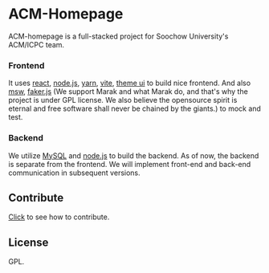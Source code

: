 ACM-Homepage
===============================================================================

ACM-homepage is a full-stacked project for Soochow University's ACM/ICPC team.

### Frontend

It uses [react][react], [node.js][nodejs], [yarn][yarn], [vite][vite],
[theme ui][theme-ui] to build nice frontend. And also [msw][],
[faker.js][faker-js] (We support Marak and what Marak do, and that's why the
project is under GPL license. We also believe the opensource spirit is eternal and free
software shall never be chained by the giants.) to mock
and test.

### Backend

We utilize [MySQL][mysql] and [node.js][nodejs] to build the backend. As of now,
the backend is separate from the frontend. We will implement front-end and
back-end communication in subsequent versions.

Contribute
-------------------------------------------------------------------------------

[Click](./docs/contribute.md) to see how to contribute.


License
-------------------------------------------------------------------------------

GPL.

[react]: https://reactjs.org/

[nodejs]: https://nodejs.org/

[yarn]: https://yarnpkg.com/

[snowpack]: https://www.snowpack.dev/

[vite]: https://vitejs.dev/

[tailwindcss]: https://tailwindcss.com/

[theme-ui]: https://theme-ui.com/

[headlessui]: https://headlessui.dev/

[msw]: https://mswjs.io/

[faker-js]: https://fakerjs.dev

[mysql]: https://www.mysql.com/
